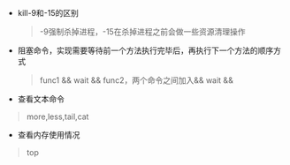- kill-9和-15的区别
    >-9强制杀掉进程，-15在杀掉进程之前会做一些资源清理操作

- 阻塞命令，实现需要等待前一个方法执行完毕后，再执行下一个方法的顺序方式
  >func1 && wait && func2，两个命令之间加入&& wait &&

- 查看文本命令
> more,less,tail,cat
- 查看内存使用情况
>top
